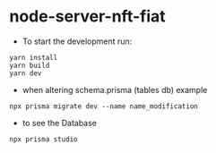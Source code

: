 # node-server-nft-fiat

- To start the development run:
```
yarn install
yarn build
yarn dev
```

- when altering schema.prisma (tables db) example
```
npx prisma migrate dev --name name_modification
```

- to see the Database
```
npx prisma studio
```
